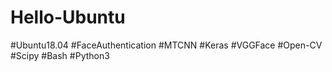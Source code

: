 # Hello-Ubuntu
#Ubuntu18.04 #FaceAuthentication #MTCNN #Keras #VGGFace #Open-CV #Scipy #Bash #Python3
